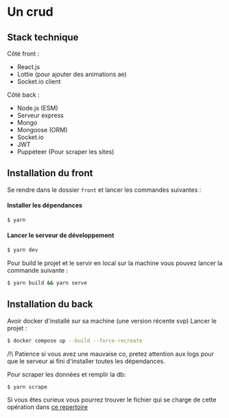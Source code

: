 # Un crud

## Stack technique
Côté front :
* React.js
* Lottie (pour ajouter des animations ae)
* Socket.io client


Côté back :
* Node.js (ESM)
* Serveur express
* Mongo
* Mongoose (ORM)
* Socket.io
* JWT
* Puppeteer (Pour scraper les sites)

## Installation du front
Se rendre dans le dossier `front` et lancer les commandes suivantes :
#### Installer les dépendances
```bash
$ yarn 
```

#### Lancer le serveur de développement
```bash
$ yarn dev
```

Pour build le projet et le servir en local sur la machine vous pouvez lancer la commande suivante : 
```bash
$ yarn build && yarn serve
```

## Installation du back
Avoir docker d'installé sur sa machine (une version récente svp)
Lancer le projet :
```bash
$ docker compose up --build --force-recreate
```

/!\ Patience si vous avez une mauvaise co, pretez attention aux logs pour que le serveur ai fini d'installer toutes les dépendances.

Pour scraper les données et remplir la db:
```bash
$ yarn scrape
```
Si vous êtes curieux vous pourrez trouver le fichier qui se charge de cette opération dans [ce repertoire](./back/helpers/scrape.js)